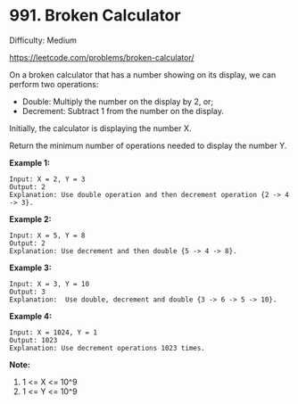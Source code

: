 # 991. Broken Calculator

Difficulty: Medium

https://leetcode.com/problems/broken-calculator/

On a broken calculator that has a number showing on its display, we can perform two operations:

* Double: Multiply the number on the display by 2, or;
* Decrement: Subtract 1 from the number on the display.

Initially, the calculator is displaying the number X.

Return the minimum number of operations needed to display the number Y.

**Example 1:**
```
Input: X = 2, Y = 3
Output: 2
Explanation: Use double operation and then decrement operation {2 -> 4 -> 3}.
```

**Example 2:**
```
Input: X = 5, Y = 8
Output: 2
Explanation: Use decrement and then double {5 -> 4 -> 8}.
```

**Example 3:**
```
Input: X = 3, Y = 10
Output: 3
Explanation:  Use double, decrement and double {3 -> 6 -> 5 -> 10}.
```

**Example 4:**
```
Input: X = 1024, Y = 1
Output: 1023
Explanation: Use decrement operations 1023 times.
```

**Note:**

1. 1 <= X <= 10^9
2. 1 <= Y <= 10^9
